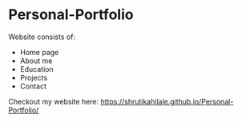 # Personal-Portfolio

Website consists of:
- Home page
- About me 
- Education
- Projects 
- Contact 


Checkout my website here: https://shrutikahilale.github.io/Personal-Portfolio/
